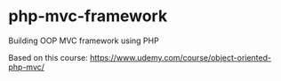 # php-mvc-framework
Building OOP MVC framework using PHP

Based on this course:
https://www.udemy.com/course/object-oriented-php-mvc/
